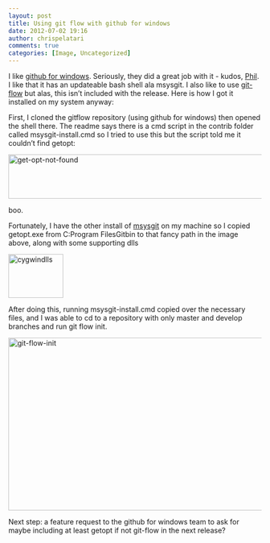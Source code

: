 ```yaml
---
layout: post
title: Using git flow with github for windows
date: 2012-07-02 19:16
author: chrispelatari
comments: true
categories: [Image, Uncategorized]
---
```

I like <a href="http://windows.github.com">github for windows</a>. Seriously, they did a great job with it - kudos, <a href="http://haacked.com">Phil</a>. I like that it has an updateable bash shell ala msysgit. I also like to use <a href="http://github.com/nvie/gitflow">git-flow</a> but alas, this isn’t included with the release. Here is how I got it installed on my system anyway:

First, I cloned the gitflow repository (using github for windows) then opened the shell there. The readme says there is a cmd script in the contrib folder called msysgit-install.cmd so I tried to use this but the script told me it couldn’t find getopt:

<a href="http://chrispelatari.files.wordpress.com/2012/07/get-opt-not-found.png"><img class="alignnone size-full wp-image-1130" alt="get-opt-not-found" src="http://chrispelatari.files.wordpress.com/2012/07/get-opt-not-found.png" width="593" height="88" /></a>

boo.

Fortunately, I have the other install of <a href="http://code.google.com/p/msysgit/">msysgit</a> on my machine so I copied getopt.exe from C:Program FilesGitbin to that fancy path in the image above, along with some supporting dlls

<a href="http://chrispelatari.files.wordpress.com/2012/07/cygwindlls.png"><img class="alignnone size-full wp-image-1131" alt="cygwindlls" src="http://chrispelatari.files.wordpress.com/2012/07/cygwindlls.png" width="109" height="87" /></a>

After doing this, running msysgit-install.cmd copied over the necessary files, and I was able to cd to a repository with only master and develop branches and run git flow init.

<a href="http://chrispelatari.files.wordpress.com/2012/07/git-flow-init.png"><img class="alignnone size-full wp-image-1132" alt="git-flow-init" src="http://chrispelatari.files.wordpress.com/2012/07/git-flow-init.png" width="593" height="343" /></a>

Next step: a feature request to the github for windows team to ask for maybe including at least getopt if not git-flow in the next release?

